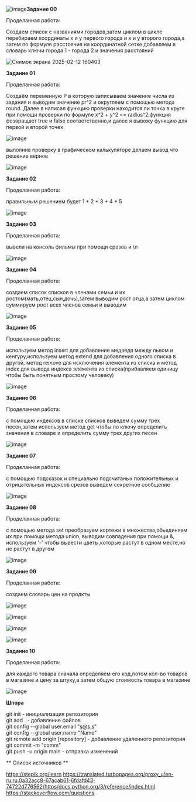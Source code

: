 ![image](https://github.com/user-attachments/assets/3453621b-a4d4-45d4-be71-a9111e1effa3)**Задание 00**

Проделанная работа:

Создаем список с названиями городов,затем циклом в цикле перебираем координаты x и y первого города и x и y второго города,а затем по формуле расстояния на координатной сетке добавляем в словарь ключи города 1 - города 2 и значения расстояний

![Снимок экрана 2025-02-12 160403](https://github.com/user-attachments/assets/49819559-79c1-415c-81d1-ca3a5fa47be6)

**Задание 01**

Проделанная работа:

Создаём переменную P в которую записываем значение числа из задания и выводим значение pr^2 и округляем с помощью метода round. Далее я написал функцию проверки находится ли точка в круге при помощи проверки по формуле x^2 + y^2 <= radius^2,функция фозвращает true и false соответственно,и далее я вывожу функцию для первой и второй точек

![image](https://github.com/user-attachments/assets/516c9fe8-2e5c-4080-9499-964f6622bda9)

выполнив проверку в графическом калькуляторе делаем вывод что решение верное

![image](https://github.com/user-attachments/assets/5a84ca48-dced-4de1-8d7a-3876bfaf9484)

**Задание 02**

Проделанная работа:

правильным решением будет 1 * 2 + 3 + 4 * 5

![image](https://github.com/user-attachments/assets/8507df5b-3ba2-48d2-afec-32b53f4e2b28)

**Задание 03**

Проделанная работа:

вывели на консоль фильмы при помощи срезов и \n

![image](https://github.com/user-attachments/assets/281350c7-27f3-43fc-8052-d10329370a12)

**Задание 04**

Проделанная работа:

создаем список списков в членами семьи и их ростом(мать,отец,сын,дочь),затем выводим рост отца,а затем циклом суммируем рост всех членов семьи и выводим

![image](https://github.com/user-attachments/assets/e8990cfc-ac1f-4491-8ebc-beeba4ff3d72)

**Задание 05**

Проделанная работа:

используем метод insert для добавление медведя между львом и кенгуру,используем метод extend для добавления одного списка в другой, метод remove для исключения элемента из списка и метод index для вывода индекса элемента из списка(прибавляем единицу чтобы быть понятным простому человеку)


![image](https://github.com/user-attachments/assets/7208f55f-e7a8-4445-9ce7-e464ba0c6fff)


**Задание 06**

Проделанная работа:

с помощью индексов в списке списков выведем сумму трех песен,затем используем метод get чтобы по ключу определить значения в словаре и определить сумму трех других песен

![image](https://github.com/user-attachments/assets/815f090b-9c58-4445-9bf2-de42b95ebf82)


**Задание 07**

Проделанная работа:

с помощью подсказок и специально подсчитаных положительных и отрицательных индексов срезов выведем секретное сообщение

![image](https://github.com/user-attachments/assets/de34e910-3662-49b5-a622-bc67721bdf8a)


**Задание 08**

Проделанная работа:

с помощью метода set преобразуем кортежи в множества,обьединяем их при помощи метода union, выводим совпадения при помощи &, используем '-' чтобы вывести цветы,которые растут в одном месте,но не растут в другом

![image](https://github.com/user-attachments/assets/c6e9a96b-a713-4c56-8c2d-261ad9dc66e8)


**Задание 09**

Проделанная работа:

создаем словарь цен на продкты 

![image](https://github.com/user-attachments/assets/42383926-7516-4511-a386-b2139c5fb11d)

![image](https://github.com/user-attachments/assets/74011ac3-a80c-4947-a6c7-7f3fa69e9291)

![image](https://github.com/user-attachments/assets/09e7645c-0693-4817-9316-2f6cc28267f3)

![image](https://github.com/user-attachments/assets/f47bae43-de60-48a1-8798-abe70c324395)


**Задание 10**

Проделанная работа:


для каждого товара сначала определяем его код,потом кол-во товаров в магазине и цену за штуку,а затем общую стоимость товара в магазине


![image](https://github.com/user-attachments/assets/7f84150e-baad-4b2a-8fe6-d4e383d7dcd7)


**Шпора**


git init - инициализация репозитория  
git add . - добавление файлов  
git config --global user.email "s@s.s"  
git config --global user.name "Name"  
git remote add origin [repository] - добавление удаленного репозитория  
git commit -m "comm"  
git push -u origin main - отправка изменений


** Список источников **

https://stepik.org/learn
https://translated.turbopages.org/proxy_u/en-ru.ru.0a32acc8-67acab61-6fdafd43-74722d776562/https/docs.python.org/3/reference/index.html
https://stackoverflow.com/questions














